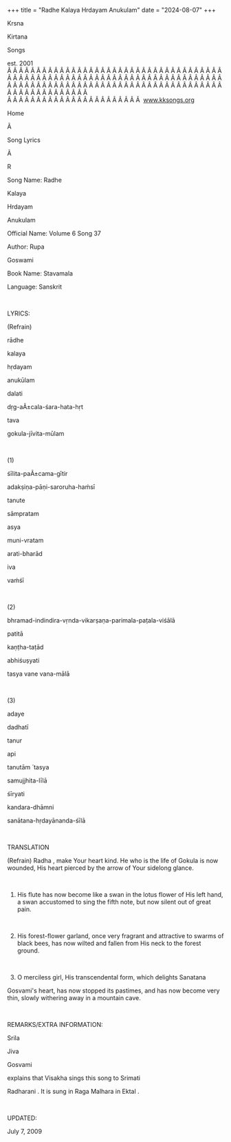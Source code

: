 +++ 
title = "Radhe Kalaya Hrdayam Anukulam"
date = "2024-08-07"
+++

Krsna
 
Kirtana
 
Songs

est. 2001
Â Â Â Â Â Â Â Â Â Â Â Â Â Â Â Â Â Â Â Â Â Â Â Â Â Â Â Â Â Â Â Â Â Â Â Â Â Â Â Â Â Â Â Â Â Â Â Â Â Â Â Â Â Â Â Â Â Â Â Â Â Â Â Â Â Â Â Â Â Â Â Â Â Â Â Â Â Â Â Â Â Â Â Â Â Â Â Â Â Â Â Â Â Â Â Â Â Â Â Â Â Â Â Â Â Â Â Â Â Â Â Â Â Â Â Â Â Â Â Â Â Â Â Â Â  
Â Â Â Â Â Â Â Â Â Â Â Â Â Â Â Â Â Â Â Â Â Â Â  
www.kksongs.org








Home


Ã 
 
Song Lyrics
 
Ã 
 
R


Song Name: 
Radhe
 
Kalaya
 
Hrdayam
 
Anukulam


Official Name: Volume 6 Song 37


Author: 
Rupa
 
Goswami




Book Name: 
Stavamala


Language: 
Sanskrit




 


LYRICS:


(Refrain)


rādhe
 
kalaya
 
hṛdayam
 
anukūlam


dalati
 
dṛg-aÃ±cala-śara-hata-hṛt
 
tava
 
gokula-jīvita-mūlam


 


(1) 


śīlita-paÃ±cama-gītir
 
adakṣiṇa-pāṇi-saroruha-haḿsī


tanute
 
sāmpratam
 
asya
 
muni-vratam
 
arati-bharād
 
iva
 
vaḿśī


 


(2)


bhramad-indindira-vṛnda-vikarṣaṇa-parimala-paṭala-viśālā


patitā
 
kaṇṭha-taṭād
 
abhiśuṣyati


tasya
 vane 
vana-mālā


 


(3)


adaye
 
dadhatī
 
tanur
 
api
 
tanutām
́ 
tasya
 
samujjhita-līlā


śīryati


kandara-dhāmni
 
sanātana-hṛdayānanda-śīlā


 


TRANSLATION


(Refrain) 
Radha
, make 
Your
 heart kind. He
who is the life of 
Gokula
 is now wounded, His heart
pierced by the arrow of 
Your
 sidelong glance.


 


1) His flute has now become
like a swan in the lotus flower of His left hand, a swan accustomed to sing the
fifth note, but now silent out of great pain. 


  


2) His forest-flower
garland, once very fragrant and attractive to swarms of black bees, has now
wilted and fallen from His neck to the forest ground. 


 


3) O merciless girl, His
transcendental form, which delights 
Sanatana
 
Gosvami's
 heart, has now stopped its pastimes, and has now
become very thin, slowly withering away in a mountain cave.


 


REMARKS/EXTRA INFORMATION:


Srila
 
Jiva
 
Gosvami

explains that 
Visakha
 sings this song to 
Srimati
 
Radharani
. It is sung in
Raga 
Malhara
 in 
Ektal
.


 


UPDATED:

July 7, 2009